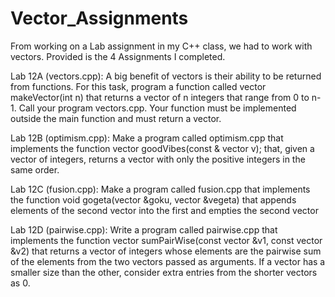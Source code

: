 # Vector_Assignments
From working on a Lab assignment in my C++ class, we had to work with vectors.
Provided is the 4 Assignments I completed.

Lab 12A (vectors.cpp):
A big benefit of vectors is their ability to be returned from functions. For this task, program a function called vector<int> makeVector(int n) that returns a vector of n integers that range from 0 to n-1. Call your program vectors.cpp. Your function must be implemented outside the main function and must return a vector.

Lab 12B (optimism.cpp):
Make a program called optimism.cpp that implements the function vector<int> goodVibes(const & vector<int> v); that, given a vector of integers, returns a vector with only the positive integers in the same order.
  
Lab 12C (fusion.cpp):
Make a program called fusion.cpp that implements the function void gogeta(vector<int> &goku, vector<int> &vegeta) that appends elements of the second vector into the first and empties the second vector
  
Lab 12D (pairwise.cpp):
Write a program called pairwise.cpp that implements the function vector<int> sumPairWise(const vector<int> &v1, const vector<int> &v2) that returns a vector of integers whose elements are the pairwise sum of the elements from the two vectors passed as arguments. If a vector has a smaller size than the other, consider extra entries from the shorter vectors as 0.
